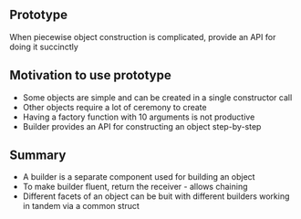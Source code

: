 ## **Prototype**
When piecewise object construction is complicated, provide an API for doing it succinctly

## Motivation to use prototype

* Some objects are simple and can be created in a single constructor call
* Other objects require a lot of ceremony to create
* Having a factory function with 10 arguments is not productive
* Builder provides an API for constructing an object step-by-step

## Summary

* A builder is a separate component used for building an object
* To make builder fluent, return the receiver - allows chaining
* Different facets of an object can be buit with different builders working in tandem via a common struct